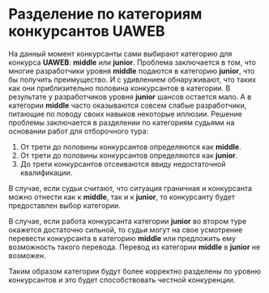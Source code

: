 # Разделение по категориям конкурсантов __UAWEB__

На данный момент конкурсанты сами выбирают категорию для конкурса __UAWEB__: __middle__ или __junior__.
Проблема заключается в том, что многие разработчики уровня __middle__ подаются в категорию __junior__, что бы получить преимущество. И с удивлением обнаруживают, что таких как они приблизительно половина конкурсантов в категории. В результате у разработчиков уровня __junior__ шансов остается мало. А в категории __middle__ часто оказываются совсем слабые разработчики, питающие по поводу своих навыков некоторые иллюзии. 
Решение проблемы заключается в разделении по категориям судьями на основании работ для отборочного тура:

1. От трети до половины конкурсантов определяются как __middle__.
2. От трети до половины конкурсантов определяются как __junior__.
3. До трети конкурсантов отсеиваются ввиду недостаточной квалификации.

В случае, если судьи считают, что ситуация граничная и конкурсанта можно отнести как к __middle__, так и к __junior__, то конкурсанту будет предоставлен выбор категории.

В случае, если работа конкурсанта категории __junior__ во втором туре окажется достаточно сильной, то судьи могут на свое усмотрение перевести конкурсанта в категорию __middle__ или предложить ему возможность такого перевода. Перевод из категории __middle__ в __junior__ не возможен. 

Таким образом категории будут более корректно разделены по уровню конкурсантов и это будет способствовать честной конкуренции.
